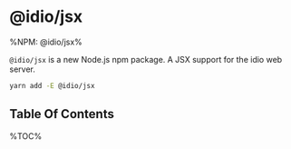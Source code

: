 # @idio/jsx

%NPM: @idio/jsx%

`@idio/jsx` is a new Node.js npm package. A JSX support for the idio web server.

```sh
yarn add -E @idio/jsx
```

## Table Of Contents

%TOC%
